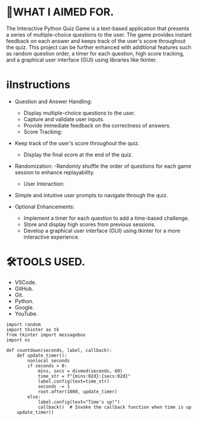 # 🎯WHAT I AIMED FOR.
The Interactive Python Quiz Game is a text-based application that presents a series of multiple-choice questions to the user. The game provides instant feedback on each answer and keeps track of the user's score throughout the quiz. This project can be further enhanced with additional features such as random question order, a timer for each question, high score tracking, and a graphical user interface (GUI) using libraries like tkinter.

# ℹ️Instructions

- Question and Answer Handling:
  - Display multiple-choice questions to the user.
  - Capture and validate user inputs.
  - Provide immediate feedback on the correctness of answers.
  - Score Tracking:

- Keep track of the user's score throughout the quiz.
  - Display the final score at the end of the quiz.

- Randomization:
  -Randomly shuffle the order of questions for each game session to enhance replayability.
  - User Interaction:

- Simple and intuitive user prompts to navigate through the quiz.

- Optional Enhancements:
  - Implement a timer for each question to add a time-based challenge.
  - Store and display high scores from previous sessions.
  - Develop a graphical user interface (GUI) using tkinter for a more interactive experience.

# 🛠️TOOLS USED.
- VSCode.
- GitHub.
- Git.
- Python.
- Google.
- YouTube.

```
import random
import tkinter as tk
from tkinter import messagebox
import os

def countdown(seconds, label, callback):
    def update_timer():
        nonlocal seconds
        if seconds > 0:
            mins, secs = divmod(seconds, 60)
            time_str = f"{mins:02d}:{secs:02d}"
            label.config(text=time_str)
            seconds -= 1
            root.after(1000, update_timer)
        else:
            label.config(text="Time's up!")
            callback()  # Invoke the callback function when time is up
    update_timer()
```
